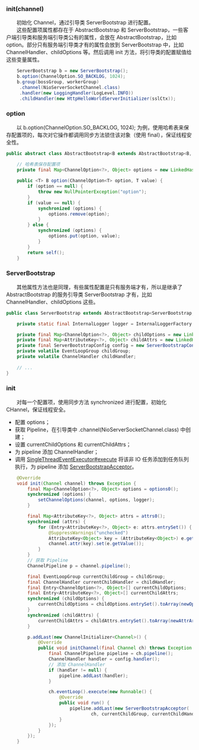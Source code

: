 ### init(channel)
　　初始化 Channel，通过引导类 ServerBootstrap 进行配置。<br />
　　这些配置项属性都存在于 AbstractBootstrap 和 ServerBootstrap，一些客户端引导类和服务端引导类公有的属性，会放在 AbstractBootstrap，比如 option。部分只有服务端引导类才有的属性会放到 ServerBootstrap 中，比如 ChannelHandler、childOptions 等。然后调用 init 方法，将引导类的配置赋值给这些变量属性。

```java
    ServerBootstrap b = new ServerBootstrap();
    b.option(ChannelOption.SO_BACKLOG, 1024);
    b.group(bossGroup, workerGroup)
     .channel(NioServerSocketChannel.class)
     .handler(new LoggingHandler(LogLevel.INFO))
     .childHandler(new HttpHelloWorldServerInitializer(sslCtx));
```


### option
　　以 b.option(ChannelOption.SO_BACKLOG, 1024); 为例，使用哈希表来保存配置项的，每次对它操作都调用同步方法锁住该对象（使用 final），保证线程安全性。

```java
public abstract class AbstractBootstrap<B extends AbstractBootstrap<B, C>, C extends Channel> implements Cloneable {

    // 哈希表保存配置项
    private final Map<ChannelOption<?>, Object> options = new LinkedHashMap<ChannelOption<?>, Object>();
    
    public <T> B option(ChannelOption<T> option, T value) {
        if (option == null) {
            throw new NullPointerException("option");
        }
        if (value == null) {
            synchronized (options) {
                options.remove(option);
            }
        } else {
            synchronized (options) {
                options.put(option, value);
            }
        }
        return self();
    }
```


### ServerBootstrap
　　其他属性方法也是同理，有些属性配置是只有服务端才有，所以是继承了 AbstractBootstrap 的服务引导类 ServerBootstrap 才有，比如 ChannelHandler、childOptions 这些。

```java
public class ServerBootstrap extends AbstractBootstrap<ServerBootstrap, ServerChannel> {

    private static final InternalLogger logger = InternalLoggerFactory.getInstance(ServerBootstrap.class);

    private final Map<ChannelOption<?>, Object> childOptions = new LinkedHashMap<ChannelOption<?>, Object>();
    private final Map<AttributeKey<?>, Object> childAttrs = new LinkedHashMap<AttributeKey<?>, Object>();
    private final ServerBootstrapConfig config = new ServerBootstrapConfig(this);
    private volatile EventLoopGroup childGroup;
    private volatile ChannelHandler childHandler;
    
    // ...
}
```


### init
　　对每一个配置项，使用同步方法 synchronized 进行配置，初始化 CHannel，保证线程安全。

- 配置 options；
- 获取 Pipeline，在引导类中 .channel(NioServerSocketChannel.class) 中创建；
- 设置 currentChildOptions 和 currentChildAttrs；
- 为 pipeline 添加 ChannelHandler；
- 调用 [SingleThreadEventExecutor#execute](https://github.com/martin-1992/Netty-Notes/blob/56ca8cb154c280855b3caf6746df71e77e7f65f8/NioEventLoop/NioEventLoop%20%E7%9A%84%E5%90%AF%E5%8A%A8/SingleThreadEventExecutor%23Execute.md) 将该非 IO 任务添加到任务队列执行，为 pipeline 添加 [ServerBootstrapAcceptor]()。

```java
    @Override
    void init(Channel channel) throws Exception {
        final Map<ChannelOption<?>, Object> options = options0();
        synchronized (options) {
            setChannelOptions(channel, options, logger);
        }

        final Map<AttributeKey<?>, Object> attrs = attrs0();
        synchronized (attrs) {
            for (Entry<AttributeKey<?>, Object> e: attrs.entrySet()) {
                @SuppressWarnings("unchecked")
                AttributeKey<Object> key = (AttributeKey<Object>) e.getKey();
                channel.attr(key).set(e.getValue());
            }
        }
        // 获取 Pipeline
        ChannelPipeline p = channel.pipeline();

        final EventLoopGroup currentChildGroup = childGroup;
        final ChannelHandler currentChildHandler = childHandler;
        final Entry<ChannelOption<?>, Object>[] currentChildOptions;
        final Entry<AttributeKey<?>, Object>[] currentChildAttrs;
        synchronized (childOptions) {
            currentChildOptions = childOptions.entrySet().toArray(newOptionArray(0));
        }
        synchronized (childAttrs) {
            currentChildAttrs = childAttrs.entrySet().toArray(newAttrArray(0));
        }

        p.addLast(new ChannelInitializer<Channel>() {
            @Override
            public void initChannel(final Channel ch) throws Exception {
                final ChannelPipeline pipeline = ch.pipeline();
                ChannelHandler handler = config.handler();
                // 添加 ChannelHandler
                if (handler != null) {
                    pipeline.addLast(handler);
                }

                ch.eventLoop().execute(new Runnable() {
                    @Override
                    public void run() {
                        pipeline.addLast(new ServerBootstrapAcceptor(
                                ch, currentChildGroup, currentChildHandler, currentChildOptions, currentChildAttrs));
                    }
                });
            }
        });
    }
```

